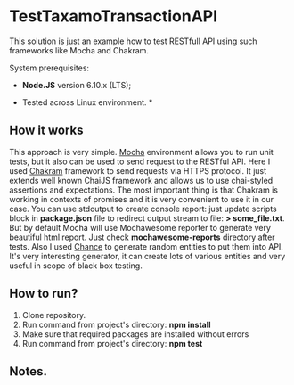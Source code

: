 # TestTaxamoTransactionAPI
This solution is just an example how to test RESTfull API  using such frameworks like Mocha and Chakram.

System prerequisites:
 * **Node.JS** version 6.10.x (LTS);

* Tested across Linux environment. *

## How it works
This approach is very simple. [Mocha](https://mochajs.org) environment allows you to run unit tests, but it also can be used to send request to the RESTful API. Here I used [Chakram](http://dareid.github.io/chakram/) framework to send requests via HTTPS protocol. It just extends well known ChaiJS framework and allows us to use chai-styled assertions and expectations. The most important thing is that Chakram is working in contexts of promises and it is very convenient to use it in our case.
You can use stdoutput to create console report: just update scripts block in **package.json** file to redirect output stream to file: **> some_file.txt**. But by default Mocha will use Mochawesome reporter to generate very beautiful html report. Just check **mochawesome-reports** directory after tests.
Also I used [Chance](http://chancejs.com) to generate random entities to put them into API. It's very interesting generator, it can create lots of various entities and very useful in scope of black box testing.

## How to run?
  1. Clone repository.
  2. Run command from project's directory: **npm install**
  3. Make sure that required packages are installed without errors
  4. Run command from project's directory: **npm test**

## Notes.
